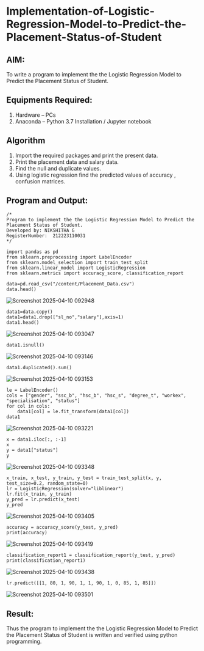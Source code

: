 # Implementation-of-Logistic-Regression-Model-to-Predict-the-Placement-Status-of-Student

## AIM:
To write a program to implement the the Logistic Regression Model to Predict the Placement Status of Student.

## Equipments Required:
1. Hardware – PCs
2. Anaconda – Python 3.7 Installation / Jupyter notebook

## Algorithm
1. Import the required packages and print the present data.
2. Print the placement data and salary data.
3. Find the null and duplicate values.
4. Using logistic regression find the predicted values of accuracy , confusion matrices.

## Program and Output:
```
/*
Program to implement the the Logistic Regression Model to Predict the Placement Status of Student.
Developed by: NIKSHITHA G
RegisterNumber:  212223110031
*/
```
```
import pandas as pd
from sklearn.preprocessing import LabelEncoder
from sklearn.model_selection import train_test_split
from sklearn.linear_model import LogisticRegression
from sklearn.metrics import accuracy_score, classification_report

data=pd.read_csv("/content/Placement_Data.csv") 
data.head()
```
![Screenshot 2025-04-10 092948](https://github.com/user-attachments/assets/b1c2a378-6483-4335-8845-e134727f7aeb)

```
data1=data.copy() 
data1=data1.drop(["sl_no","salary"],axis=1)
data1.head()
```
![Screenshot 2025-04-10 093047](https://github.com/user-attachments/assets/f1cd4aea-f490-475d-9ee0-709e833b9dc1)

```
data1.isnull()
```
![Screenshot 2025-04-10 093146](https://github.com/user-attachments/assets/1465be90-73f0-4fe3-b109-2b749e928768)

```
data1.duplicated().sum()
```
![Screenshot 2025-04-10 093153](https://github.com/user-attachments/assets/db4985dc-f2d2-4039-b1e3-58561e795df8)

```
le = LabelEncoder()
cols = ["gender", "ssc_b", "hsc_b", "hsc_s", "degree_t", "workex", "specialisation", "status"]
for col in cols:
    data1[col] = le.fit_transform(data1[col])
data1
```
![Screenshot 2025-04-10 093221](https://github.com/user-attachments/assets/0621305c-498a-4b80-9073-cd118f071e5e)

```
x = data1.iloc[:, :-1]
x
y = data1["status"]
y
```
![Screenshot 2025-04-10 093348](https://github.com/user-attachments/assets/c79e2235-e526-4d3a-9fb0-28de323eacbd)

```
x_train, x_test, y_train, y_test = train_test_split(x, y, test_size=0.2, random_state=0)
lr = LogisticRegression(solver="liblinear")
lr.fit(x_train, y_train)
y_pred = lr.predict(x_test)
y_pred
```
![Screenshot 2025-04-10 093405](https://github.com/user-attachments/assets/72291306-0315-400b-9e4e-8377c2fe3309)

```
accuracy = accuracy_score(y_test, y_pred)
print(accuracy)
```
![Screenshot 2025-04-10 093419](https://github.com/user-attachments/assets/9765d6c4-3c97-453d-9441-8c125af8ed32)

```
classification_report1 = classification_report(y_test, y_pred)
print(classification_report1)
```
![Screenshot 2025-04-10 093438](https://github.com/user-attachments/assets/4cc75bca-4f2a-4e4f-82e2-10701d12b1fb)

```
lr.predict([[1, 80, 1, 90, 1, 1, 90, 1, 0, 85, 1, 85]])
```
![Screenshot 2025-04-10 093501](https://github.com/user-attachments/assets/a1b83c6a-7cd9-4d79-b868-6865626d4ad6)

## Result:
Thus the program to implement the the Logistic Regression Model to Predict the Placement Status of Student is written and verified using python programming.
